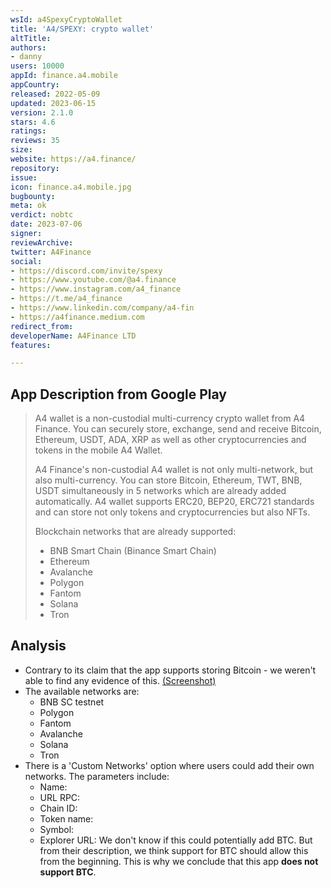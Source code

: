 ```yaml
---
wsId: a4SpexyCryptoWallet
title: 'A4/SPEXY: crypto wallet'
altTitle:
authors:
- danny
users: 10000
appId: finance.a4.mobile
appCountry:
released: 2022-05-09
updated: 2023-06-15
version: 2.1.0
stars: 4.6
ratings:
reviews: 35
size:
website: https://a4.finance/
repository:
issue:
icon: finance.a4.mobile.jpg
bugbounty:
meta: ok
verdict: nobtc
date: 2023-07-06
signer:
reviewArchive:
twitter: A4Finance
social:
- https://discord.com/invite/spexy
- https://www.youtube.com/@a4.finance
- https://www.instagram.com/a4_finance
- https://t.me/a4_finance
- https://www.linkedin.com/company/a4-fin
- https://a4finance.medium.com
redirect_from:
developerName: A4Finance LTD
features:

---
```


## App Description from Google Play

> A4 wallet is a non-custodial multi-currency crypto wallet from A4 Finance. You can securely store, exchange, send and receive Bitcoin, Ethereum, USDT, ADA, XRP as well as other cryptocurrencies and tokens in the mobile A4 Wallet.
>
> A4 Finance's non-custodial A4 wallet is not only multi-network, but also multi-currency. You can store Bitcoin, Ethereum, TWT, BNB, USDT simultaneously in 5 networks which are already added automatically. A4 wallet supports ERC20, BEP20, ERC721 standards and can store not only tokens and cryptocurrencies but also NFTs.
>
> Blockchain networks that are already supported:
>
> - BNB Smart Chain (Binance Smart Chain)
> - Ethereum
> - Avalanche
> - Polygon
> - Fantom
> - Solana
> - Tron

## Analysis

- Contrary to its claim that the app supports storing Bitcoin - we weren't able to find any evidence of this. [(Screenshot)](https://twitter.com/BitcoinWalletz/status/1676850271694254082)
- The available networks are:
  - BNB SC testnet
  - Polygon
  - Fantom
  - Avalanche
  - Solana
  - Tron
- There is a 'Custom Networks' option where users could add their own networks. The parameters include:
  - Name:
  - URL RPC:
  - Chain ID:
  - Token name:
  - Symbol:
  - Explorer URL:
We don't know if this could potentially add BTC. But from their description, we think support for BTC should allow this from the beginning. This is why we conclude that this app **does not support BTC**.
